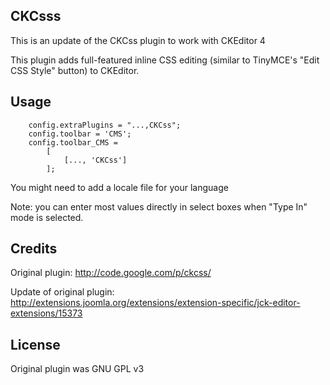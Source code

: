## CKCsss

This is an update of the CKCss plugin to work with CKEditor 4

This plugin adds full-featured inline CSS editing (similar to TinyMCE's "Edit CSS Style" button) to CKEditor.

## Usage
        
        config.extraPlugins = "...,CKCss";
        config.toolbar = 'CMS';
        config.toolbar_CMS =
            [
                [..., 'CKCss']
            ];

You might need to add a locale file for your language

Note: you can enter most values directly in select boxes when "Type In" mode is selected.

## Credits

Original plugin: http://code.google.com/p/ckcss/

Update of original plugin: http://extensions.joomla.org/extensions/extension-specific/jck-editor-extensions/15373

## License

Original plugin was GNU GPL v3
